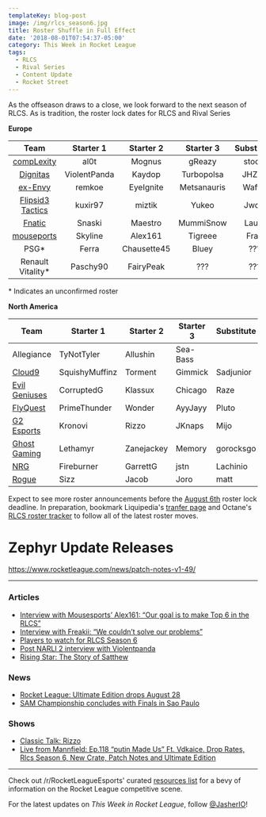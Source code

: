 ```yaml
---
templateKey: blog-post
image: /img/rlcs_season6.jpg
title: Roster Shuffle in Full Effect
date: '2018-08-01T07:54:37-05:00'
category: This Week in Rocket League
tags:
  - RLCS
  - Rival Series
  - Content Update
  - Rocket Street
---
```

As the offseason draws to a close, we look forward to the next season of RLCS. As is tradition, the roster lock dates for RLCS and Rival Series 

**Europe**

| Team | Starter 1 | Starter 2 | Starter 3 | Substitute |
|:---------------------------------------------------------------------------:|:------------:|:-----------:|:-----------:|:----------:|
| [compLexity](https://twitter.com/compLexity/status/1017491774774890496) | al0t | Mognus | gReazy | stocki |
| [Dignitas](https://twitter.com/Turbopolsa/status/1024066771320537088) | ViolentPanda | Kaydop | Turbopolsa | JHZER |
| [ex-Envy](https://twitter.com/remkoe/status/1024004501697699840) | remkoe | EyeIgnite | Metsanauris | Waffle |
| [Flipsid3 Tactics](https://twitter.com/miztikRL/status/1024356131114766336) | kuxir97 | miztik | Yukeo | Jwols |
| [Fnatic](https://twitter.com/FNATIC/status/1023978962421272576) | Snaski | Maestro | MummiSnow | Lauty |
| [mouseports](https://twitter.com/mousesports/status/1023946460486938624) | Skyline | Alex161 | Tigreee | Frag |
| PSG* | Ferra | Chausette45 | Bluey | ??? |
| Renault Vitality* | Paschy90 | FairyPeak | ??? | ??? |

\* Indicates an unconfirmed roster

**North America**

| Team | Starter 1 | Starter 2 | Starter 3 | Substitute |
|----------------------------------------------------------------------------------------------------------------------------------------|----------------|------------|-----------|------------|
| Allegiance | TyNotTyler | Allushin | Sea-Bass |  |
| [Cloud9](https://twitter.com/SquishyMuffinz/status/1024313068782641152) | SquishyMuffinz | Torment | Gimmick | Sadjunior |
| [Evil Geniuses](https://www.facebook.com/notes/evil-geniuses/roster-update-evil-geniuses-rocket-league-acquisition/10155915887084355/) | CorruptedG | Klassux | Chicago | Raze |
| [FlyQuest](https://twitter.com/FlyQuestSports/status/1014222417487712256) | PrimeThunder | Wonder | AyyJayy | Pluto |
| [G2 Esports](https://twitter.com/KronoviRL/status/1024387065021177856) | Kronovi | Rizzo | JKnaps | Mijo |
| [Ghost Gaming](https://twitter.com/GhostGaming_GG/status/1023354185704767490) | Lethamyr | Zanejackey | Memory | gorocksgo |
| [NRG](https://twitter.com/GarrettG/status/1024032308641316864) | Fireburner | GarrettG | jstn | Lachinio |
| [Rogue](https://twitter.com/Sizz/status/1024062773255233536) | Sizz | Jacob | Joro | matt |

Expect to see more roster announcements before the [August 6th](https://twitter.com/RLEsports/status/1024376653814755328) roster lock deadline. In preparation, bookmark Liquipedia's [tranfer page](https://liquipedia.net/rocketleague/Transfers) and Octane's [RLCS roster tracker](https://octane.gg/news/rlcs-season-6-roster-tracker#rlcs-eu) to follow all of the latest roster moves.

# Zephyr Update Releases

https://www.rocketleague.com/news/patch-notes-v1-49/

---

### Articles

* [Interview with Mousesports’ Alex161: “Our goal is to make Top 6 in the RLCS”](https://rocketeers.gg/interview-alex161-mousesports-enters-rocket-league-esports/)
* [Interview with Freakii: “We couldn’t solve our problems”](https://rocketeers.gg/interview-with-freakii-split-vitality-paschy-fairy-peak/)
* [Players to watch for RLCS Season 6](https://dailyesports.tv/rlcs-s6-players-watch-scrub-killa-jstn-chicago/)
* [Post NARLI 2 interview with Violentpanda](http://team-dignitas.net/articles/news/rocket-league/12800/post-narli-2-interview-with-violentpanda)
* [Rising Star: The Story of Satthew](https://octane.gg/news/rising-star-the-story-of-satthew)

### News

* [Rocket League: Ultimate Edition drops August 28](https://www.rocketleague.com/news/rocket-league-ultimate-edition-august-28/)
* [SAM Championship concludes with Finals in Sao Paulo](https://www.reddit.com/r/RocketLeagueEsports/comments/92mm15/sam_championship_lan_finals_live_discussion/)

### Shows

* [Classic Talk: Rizzo](https://www.youtube.com/watch?v=HspDabAOCGA)
* [Live from Mannfield: Ep.118 “putin Made Us” Ft. Vdkaice. Drop Rates, Rlcs Season 6, New Crate, Patch Notes and Ultimate Edition](http://www.lfmannfield.com/episodes/2018/7/31/ep118-putin-made-us-ft-vdkaice-drop-rates-rlcs-season-6-new-crate-patch-notes-and-ultimate-edition)

---

Check out /r/RocketLeagueEsports' curated [resources list](https://www.reddit.com/r/RocketLeagueEsports/wiki/links) for a bevy of information on the Rocket League competitive scene.

For the latest updates on _This Week in Rocket League_, follow [@JasherIO](https://twitter.com/JasherIO)!
